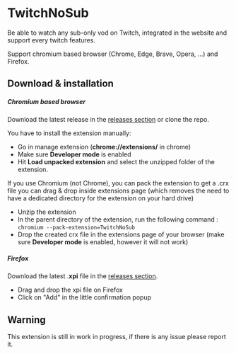 # TwitchNoSub

Be able to watch any sub-only vod on Twitch, integrated in the website and support every twitch features.

Support chromium based browser (Chrome, Edge, Brave, Opera, ...) and Firefox.

## Download & installation

##### Chromium based browser
Download the latest release in the [releases section](https://github.com/besuper/TwitchNoSub/releases) or clone the repo.

You have to install the extension manually:

- Go in manage extension (**chrome://extensions/** in chrome)
- Make sure **Developer mode** is enabled
- Hit **Load unpacked extension** and select the unzipped folder of the extension.

If you use Chromium (not Chrome), you can pack the extension to get a .crx file you can drag & drop inside extensions page (which removes the need to have a dedicated directory for the extension on your hard drive)

- Unzip the extension
- In the parent directory of the extension, run the following command : `chromium --pack-extension=TwitchNoSub`
- Drop the created crx file in the extensions page of your browser (make sure **Developer mode** is enabled, however it will not work)

##### Firefox
Download the latest .**xpi** file in the [releases section](https://github.com/besuper/TwitchNoSub/releases).

- Drag and drop the xpi file on Firefox
- Click on "Add" in the little confirmation popup

## Warning

This extension is still in work in progress, if there is any issue please report it.
